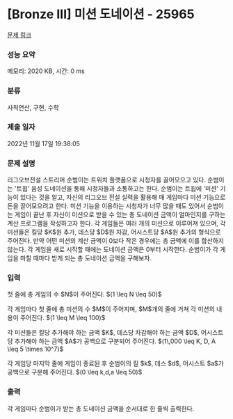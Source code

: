 # [Bronze III] 미션 도네이션 - 25965 

[문제 링크](https://www.acmicpc.net/problem/25965) 

### 성능 요약

메모리: 2020 KB, 시간: 0 ms

### 분류

사칙연산, 구현, 수학

### 제출 일자

2022년 11월 17일 19:38:05

### 문제 설명

<p>리그오브전설 스트리머 순범이는 트위치 플랫폼으로 시청자를 끌어모으고 있다. 순범이는 '트윕' 음성 도네이션을 통해 시청자들과 소통하고는 한다. 순범이는 트윕에 '미션' 기능이 있다는 것을 알고, 자신의 리그오브 전설 실력을 활용해 매 게임마다 미션 기능으로 돈을 끌어모으려고 한다. 미션 기능을 이용하는 시청자가 너무 많을 때도 있어서 순범이는 게임이 끝난 후 자신이 미션으로 받을 수 있는 총 도네이션 금액이 얼마인지를 구하는 계산 프로그램을 작성하고자 한다. 각 게임들은 여러 개의 미션으로 이루어져 있으며, 각 미션들은 킬당 $K$원 추가, 데스당 $D$원 차감, 어시스트당 $A$원 추가의 형식으로 주어진다. 만약 어떤 미션의 계산 금액이 0보다 작은 경우에는 총 금액에 이를 합산하지 않는다. 각 게임을 새로 시작할 때에는 도네이션 금액은 0부터 시작한다. 순범이가 각 게임을 마칠 때마다 받게 되는 총 도네이션 금액을 구해보자.</p>

### 입력 

 <p>첫 줄에 총 게임의 수 $N$이 주어진다. $(1 \leq N \leq 50)$</p>

<p>각 게임마다 첫 줄에 총 미션의 수 $M$이 주어지며, $M$개의 줄에 거쳐 각 미션의 내용이 주어진다. $(1 \leq M \leq 100)$</p>

<p>각 미션들은 킬당 추가해야 하는 금액 $K$, 데스당 차감해야 하는 금액 $D$, 어시스트당 추가해야 하는 금액 $A$가 공백으로 구분되어 주어진다. $(1\,000 \leq K, D, A \leq 5 \times 10^7)$</p>

<p>각 게임당 마지막 줄에 게임이 종료된 후 순범이의 킬 $k$, 데스 $d$, 어시스트 $a$가 공백으로 구분해 주어진다. $(0 \leq k,d,a \leq 50)$</p>

### 출력 

 <p>각 게임마다 순범이가 받는 총 도네이션 금액을 순서대로 한 줄씩 출력한다.</p>

